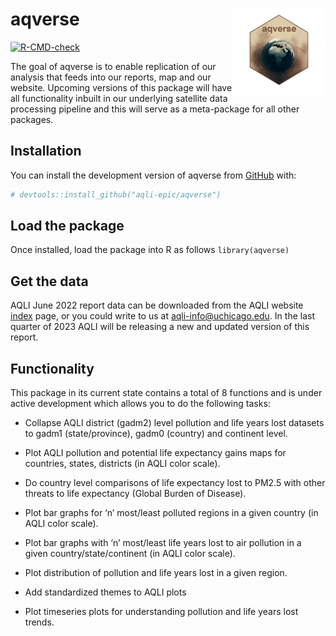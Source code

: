 
<!-- README.md is generated from README.Rmd. Please edit that file -->

# aqverse <a href="https://aqli.epic.uchicago.edu/the-index/"><img src="man/figures/logo.png" align="right" height="138" /></a>

<!-- badges: start -->

[![R-CMD-check](https://github.com/aqli-epic/aqverse/actions/workflows/R-CMD-check.yaml/badge.svg)](https://github.com/aqli-epic/aqverse/actions/workflows/R-CMD-check.yaml)
<!-- badges: end -->

The goal of aqverse is to enable replication of our analysis that feeds
into our reports, map and our website. Upcoming versions of this package
will have all functionality inbuilt in our underlying satellite data
processing pipeline and this will serve as a meta-package for all other
packages.

## Installation

You can install the development version of aqverse from
[GitHub](https://github.com/) with:

``` r
# devtools::install_github("aqli-epic/aqverse")
```

## Load the package

Once installed, load the package into R as follows `library(aqverse)`

## Get the data

AQLI June 2022 report data can be downloaded from the AQLI website
[index](https://aqli.epic.uchicago.edu/the-index/) page, or you could
write to us at <aqli-info@uchicago.edu>. In the last quarter of 2023
AQLI will be releasing a new and updated version of this report.

## Functionality

This package in its current state contains a total of 8 functions and is
under active development which allows you to do the following tasks:

- Collapse AQLI district (gadm2) level pollution and life years lost
  datasets to gadm1 (state/province), gadm0 (country) and continent
  level.

- Plot AQLI pollution and potential life expectancy gains maps for
  countries, states, districts (in AQLI color scale).

- Do country level comparisons of life expectancy lost to PM2.5 with
  other threats to life expectancy (Global Burden of Disease).

- Plot bar graphs for ‘n’ most/least polluted regions in a given country
  (in AQLI color scale).

- Plot bar graphs with ‘n’ most/least life years lost to air pollution
  in a given country/state/continent (in AQLI color scale).

- Plot distribution of pollution and life years lost in a given region.

- Add standardized themes to AQLI plots

- Plot timeseries plots for understanding pollution and life years lost
  trends.
